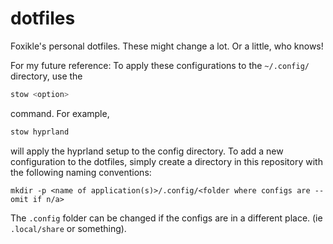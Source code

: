 # dotfiles
Foxikle's personal dotfiles. These might change a lot. Or a little, who knows!


For my future reference:
To apply these configurations to the `~/.config/` directory, use the 
```bash
stow <option>
```
command. For example, 
```bash
stow hyprland
```
will apply the hyprland setup to the config directory. To add a new configuration to the dotfiles, simply create a directory in this repository with the following naming conventions:

```
mkdir -p <name of application(s)>/.config/<folder where configs are -- omit if n/a>
```
The `.config` folder can be changed if the configs are in a different place. (ie `.local/share` or something).




